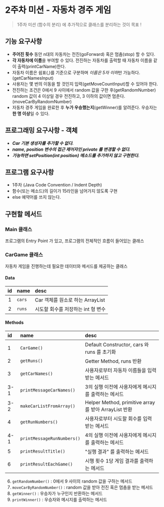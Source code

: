 # 2주차 미션 - 자동차 경주 게임

> 1주차 미션 (함수의 분리) 에 추가적으로 클래스를 분리하는 것이 목표 !

## 기능 요구사항
- **주어진 횟수** 동안 n대의 자동차는 전진(goForward) 혹은 멈춤(stop) 할 수 있다.
- **각 자동차에 이름**을 부여할 수 있다. 전진하는 자동차를 출력할 때 자동차 이름을 같이 출력(printCarName)한다.
- 자동차 이름은 쉼표(,)를 기준으로 구분하며 *이름은 5자 이하*만 가능하다. (getCarNamesInput)
- 사용자는 몇 번의 이동을 할 것인지 입력(getMoveCountInput)할 수 있어야 한다.
- 전진하는 조건은 0에서 9 사이에서 random 값을 구한 후(getRandomNumber) random 값이 4 이상일 경우 전진하고, 3 이하의 값이면 멈춘다.(moveCarByRandomNumber)
- 자동차 경주 게임을 완료한 후 **누가 우승했는지**(getWinner)를 알려준다. 우승자는 **한 명 이상**일 수 있다.

## 프로그래밍 요구사항 - 객체
- ***Car 기본 생성자를 추가할 수 없다.***
- ***name, position 변수의 접근 제어자인 private 를 변경할 수 없다.***
- ***가능하면 setPosition(int position) 메소드를 추가하지 않고 구현한다.***

## 프로그램 요구사항
- 1주차 (Java Code Convention / Indent Depth)
- 함수(또는 메소드)의 길이가 15라인을 넘어가지 않도록 구현
- else 예약어를 쓰지 않는다.

## 구현할 메서드

### Main 클래스

프로그램의 Entry Point 가 있고, 프로그램의 전체적인 흐름이 들어있는 클래스

### CarGame 클래스

자동차 게임을 진행하는데 필요한 데이터와 메서드를 제공하는 클래스

#### Data
| id  | name | desc |
|:---:|:---|:---|
| 1 | ``cars`` | Car 객체를 원소로 하는 ArrayList |
| 2 | ``runs`` | 시도할 회수를 저장하는 int 형 변수 |

#### Methods
| id  | name | desc |
|:---|:---|:---|
| 1 | ``CarGame()`` | Default Constructor, cars 와 runs 를 초기화 |
| 2 | ``getRuns()`` | Getter Method, runs 반환 |
| 3 | ``getCarNames()`` | 사용자로부터 자동차 이름들을 입력 받는 메서드 |
| 3-1 | ``printMessageCarNames()`` | 3의 실행 이전에 사용자에게 메시지를 출력하는 메서드 |
| 3-2 | ``makeCarListFromArray()`` | Helper Method, primitive array 를 받아 ArrayList 반환 |
| 4 | ``getRunNumbers()`` | 사용자로부터 시도할 회수를 입력 받는 메서드 |
| 4-1 | ``printMessageRunNumbers()`` | 4의 실행 이전에 사용자에게 메시지를 출력하는 메서드 |
| 5 | ``printResultTitle()`` | "실행 결과" 를 출력하는 메서드 |
| 6 | ``printResultEachGame()`` | 시행 횟수 1당 게임 결과를 출력하는 메서드 |

6. ``getRandomNumber()`` : 0에서 9 사이의 random 값을 구하는 메서드
7. ``moveCarByRandomNumber()`` : random 값을 받아 전진 혹은 멈춤을 받는 메서드
8. ``getWinner()`` : 우승자가 누구인지 반환하는 메서드
9. ``printWinner()`` : 우승자와 메시지를 출력하는 메서드
